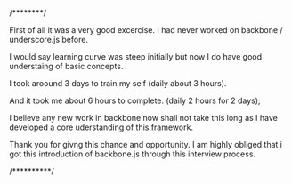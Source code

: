 /********/

First of all it was a very good excercise. I had never worked on backbone / underscore.js before.

I would say learning curve was steep initially but now I do have good understaing of basic concepts.

I took aroound 3 days to train my self (daily about 3 hours).

And it took me about 6 hours to complete. (daily 2 hours for 2 days);

I believe any new work in backbone now shall not take this long as I have developed a core uderstanding of this framework.


Thank you for givng this chance and opportunity. I am highly obliged that i got this introduction of backbone.js through this interview process.

/**********/
